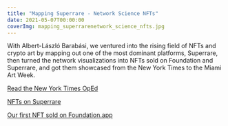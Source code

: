 ```yaml
---
title: "Mapping Superrare - Network Science NFTs"
date: 2021-05-07T00:00:00
coverImg: mapping_superrarenetwork_science_nfts.jpg
---
```


With Albert-László Barabási, we ventured into the rising field of NFTs and crypto art by mapping out one of the most dominant platforms, Superrare, then turned the network visualizations into NFTs sold on Foundation and Superrare, and got them showcased from the New York Times to the Miami Art Week.

<!--more-->




[Read the New York Times OpEd](https://www.nytimes.com/2021/05/07/opinion/nft-art-market.html)

[NFTs on Superrare](https://superrare.com/barabasilab)

[Our first NFT sold on Foundation.app](https://foundation.app/@BarabasiLab/foundation/35078)
